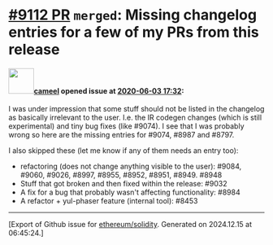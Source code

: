 # [\#9112 PR](https://github.com/ethereum/solidity/pull/9112) `merged`: Missing changelog entries for a few of my PRs from this release

#### <img src="https://avatars.githubusercontent.com/u/137030?v=4" width="50">[cameel](https://github.com/cameel) opened issue at [2020-06-03 17:32](https://github.com/ethereum/solidity/pull/9112):

I was under impression that some stuff should not be listed in the changelog as basically irrelevant to the user. I.e. the IR codegen changes (which is still experimental) and tiny bug fixes (like #9074). I see that I was probably wrong so here are the missing entries for #9074, #8987 and #8797.

I also skipped these (let me know if any of them needs an entry too):
- refactoring (does not change anything visible to the user): #9084, #9060, #9026, #8997, #8955, #8952, #8951, #8949. #8948
- Stuff that got broken and then fixed within the release: #9032
- A fix for a bug that probably wasn't affecting functionality: #8984
- A refactor + yul-phaser feature (internal tool): #8453




-------------------------------------------------------------------------------



[Export of Github issue for [ethereum/solidity](https://github.com/ethereum/solidity). Generated on 2024.12.15 at 06:45:24.]
